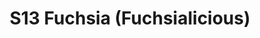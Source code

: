 ---
title: S13 Fuchsia (Fuchsialicious)
permalink: "/teams/s13-fuchsia"
members:
- Adam Strasberg - Captain
- Jim Connolly - QB
- Sean Boylan
- Chris Cormier
- Honesto Gregory
- Bob Hukill
- Jerrell Price
- James Roll
- Scott Steinhardt
- Michele Ta-a
- Stephen Tackney
- Scott Williams
teamid: 4815
name: S13 Fuchsia
color: Fuchsialicious
division: ''
---